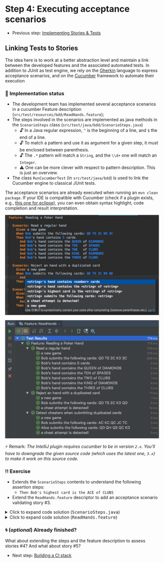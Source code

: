 # Step 4: Executing acceptance scenarios

  * Previous step: [Implementing Stories & Tests](./step3.md)

## Linking Tests to Stories

The idea here is to work at a better abstraction level and maintain a link between the developed features and the associated automated tests. In addition to JUnit as test engine, we rely on the [Gherkin](https://docs.cucumber.io/gherkin/reference/) language to express acceptance scenarios, and on the [Cucumber](https://cucumber.io/) framework to automate their execution

### :rotating_light: Implementation status

  - The development team has implemented several acceptance scenarios in a cucumber Feature description (`src/test/resources/bdd/ReadHands.feature`);
  - The steps involved in the scenarios are implemented as java methods in the `ScenarioSteps` class (`src/test/java/bdd/ScenarioSteps.java`)
    - :unlock: In a Java regular expression, `^` is the beginning of a line, and `$` the end of a line. 
    - :unlock: To match a pattern and use it as argument for a given step, it must be enclosed between parenthesis. 
    - :unlock: The `.*` pattern will match a `String`, and the `\\d+` one will match an `Integer`.
    - :warning: One can be more clever with respect to pattern description. This is just an overview.
  - The class `RunCucumberTest` (in `src/test/java/bdd`) is used to link the Cucumber engine to classical JUnit tests.

The acceptance scenarios are already executed when running an `mvn clean package`. If your IDE is compatible with Cucumber (check if a plugin exists, e.g., [this one for eclipse](http://cucumber.github.com/cucumber-eclipse/update-site)), you can even obtain syntax highlight, code completion and result interpretation.

<div align="center">

![Support in IntelliJ for syntax](../pics/cucumber_syntax.png)

![Support in IntelliJ for result presentation](../pics/cucumber_intellij.png)

</div> 

:zap: Remark: _The IntelliJ plugin requires cucumber to be in version `2.x`. You'll have to downgrade the given source code (which uses the latest one, `3.x`) to make it work on this source code._

### :bangbang: Exercise

  - Extends the `ScenarioSteps` contents to understand the following assertion steps: 
    - `Then Bob's highest card is the ACE of CLUBS`
  - Extend the `ReadHands.feature` descriptor to add an acceptance scenario validating story #3.

<details>
	<summary>Click to expand code solution (<tt>ScenarioSteps.java</tt>)</summary>
	
```java
@Then("^(.*)'s highest card is the (.*) of (.*)$")
public void checkHighestCard(String thePlayer, String value, String suit) {
    CardValue v = CardValue.valueOf(value.trim());
    Suit s = Suit.valueOf(suit.trim());
    Card theCard = new Card(v.getSymbol()+""+s.getSymbol());
    Card max = Collections.max(theGame.getByPlayer(thePlayer).getCards());
    assertEquals(theCard, max);
}
```	
	
</details>	  

<details>
	<summary>Click to expand code solution (<tt>ReadHands.feature</tt>)</summary>
	
```cucumber
Scenario: Identify the highest card in an hand
  Given a new game
  When Bob submits the following cards: AC KC QC JC TC
  Then Bob's highest card is the ACE of CLUBS
```	

</details>	 


### :cyclone: (_optional_) Already finished? 

What about extending the steps and the feature description to assess stories #4? And what about story #5?


  * Next step: [Building a CI stack](./step5.md)
